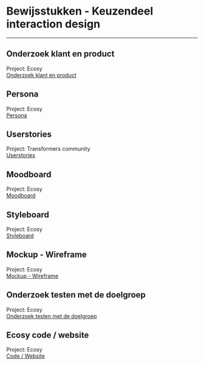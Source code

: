 # Bewijsstukken - Keuzendeel interaction design

--- 

## Onderzoek klant en product 
Project: Ecosy  
<a href="doc:introduction" target="_blank">Onderzoek klant en product</a>

## Persona
Project: Ecosy  
<a href="doc:introduction" target="_blank">Persona</a>

## Userstories
Project: Transformers community  
<a href="doc:introduction" target="_blank">Userstories</a>

## Moodboard 
Project: Ecosy  
<a href="doc:introduction" target="_blank">Moodboard</a>

## Styleboard
Project: Ecosy  
<a href="doc:introduction" target="_blank">Styleboard</a>

## Mockup - Wireframe
Project: Ecosy  
<a href="doc:introduction" target="_blank">Mockup - Wireframe</a>

## Onderzoek testen met de doelgroep 
Project: Ecosy  
<a href="doc:introduction" target="_blank">Onderzoek testen met de doelgroep </a>

## Ecosy code / website
Project: Ecosy  
<a href="doc:introduction" target="_blank">Code / Website</a>


